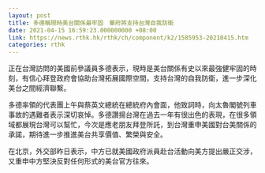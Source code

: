```yaml
---
layout: post
title: 多德稱現時美台關係最牢固　華府將支持台灣自我防衛
date: 2021-04-15 16:59:23.000000000 +08:00
link: https://news.rthk.hk/rthk/ch/component/k2/1585953-20210415.htm
categories: rthk
---
```


正在台灣訪問的美國前參議員多德表示，現時是美台關係有史以來最強健牢固的時刻，有信心拜登政府會協助台灣拓展國際空間，支持台灣的自我防衛，進一步深化美台之間經濟聯繫。

多德率領的代表團上午與蔡英文總統在總統府內會面，他致詞時，向太魯閣號列車事故的遇難者表示深切哀悼。多德讚揚台灣在過去一年有很出色的表現，在很多領域都展現台灣可以幫忙，今次是應老朋友拜登所託，到台灣重申美國對台美關係的承諾，期待進一步推進美台共享價值、繁榮與安全。

在北京，外交部昨日表示，中方已就美國政府派員赴台活動向美方提出嚴正交涉，又重申中方堅決反對任何形式的美台官方往來。
